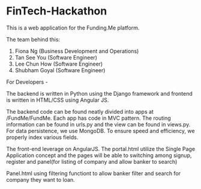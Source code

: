 # FinTech-Hackathon

This is a web application for the Funding.Me platform.

The team behind this:
1. Fiona Ng (Business Development and Operations)
2. Tan See You (Software Engineer)
3. Lee Chun How (Software Engineer)
4. Shubham Goyal (Software Engineer)

For Developers -

The backend is written in Python using the Django framework and frontend is written in HTML/CSS using Angular JS.

The backend code can be found neatly divided into apps at /FundMe/FundMe. Each app has code in MVC pattern. The routing information can be found in urls.py and the view can be found in views.py. For data persistence, we use MongoDB. To ensure speed and efficiency, we properly index various fields.

The front-end leverage on AngularJS. The portal.html utilize the Single Page Application concept and the pages will be able to switching among signup, register and panel(for listing of company and allow banker to search)

Panel.html using filtering functiont to allow banker filter and search for company they want to loan. 
